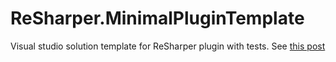 # ReSharper.MinimalPluginTemplate
Visual studio solution template for ReSharper plugin with tests. See [this post](http://drugalya.com/resharper-plugin-template-with-tests)

